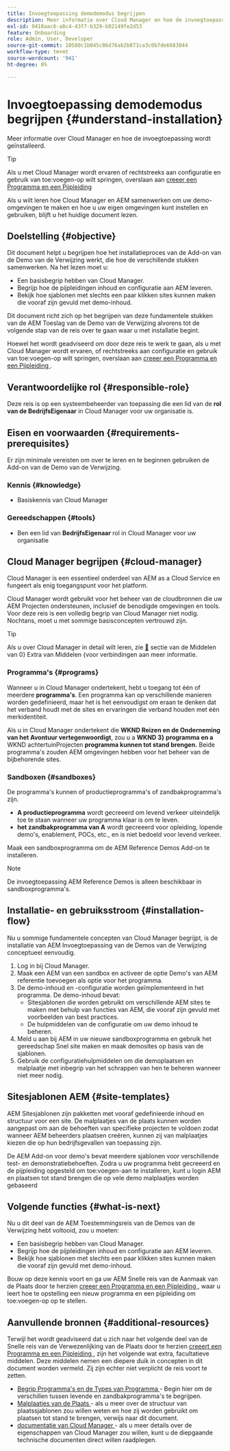 ```yaml
---
title: Invoegtoepassing demodemodus begrijpen
description: Meer informatie over Cloud Manager en hoe de invoegtoepassing wordt geïnstalleerd.
exl-id: 9418aac6-a8c4-43f7-b329-b02149fe2d53
feature: Onboarding
role: Admin, User, Developer
source-git-commit: 10580c1b045c86d76ab2b871ca3c0b7de6683044
workflow-type: tm+mt
source-wordcount: '941'
ht-degree: 0%

---
```


# Invoegtoepassing demodemodus begrijpen {#understand-installation}

Meer informatie over Cloud Manager en hoe de invoegtoepassing wordt geïnstalleerd.

>[!TIP]
>
>Als u met Cloud Manager wordt ervaren of rechtstreeks aan configuratie en gebruik van toe:voegen-op wilt springen, overslaan aan [ creeer een Programma en een Pijpleiding ](create-program.md)
>
>Als u wilt leren hoe Cloud Manager en AEM samenwerken om uw demo-omgevingen te maken en hoe u uw eigen omgevingen kunt instellen en gebruiken, blijft u het huidige document lezen.

## Doelstelling {#objective}

Dit document helpt u begrijpen hoe het installatieproces van de Add-on van de Demo van de Verwijzing werkt, die hoe de verschillende stukken samenwerken. Na het lezen moet u:

* Een basisbegrip hebben van Cloud Manager.
* Begrijp hoe de pijpleidingen inhoud en configuratie aan AEM leveren.
* Bekijk hoe sjablonen met slechts een paar klikken sites kunnen maken die vooraf zijn gevuld met demo-inhoud.

Dit document richt zich op het begrijpen van deze fundamentele stukken van de AEM Toeslag van de Demo van de Verwijzing alvorens tot de volgende stap van de reis over te gaan waar u met installatie begint.

Hoewel het wordt geadviseerd om door deze reis te werk te gaan, als u met Cloud Manager wordt ervaren, of rechtstreeks aan configuratie en gebruik van toe:voegen-op wilt springen, overslaan aan [ creeer een Programma en een Pijpleiding ](create-program.md).

## Verantwoordelijke rol {#responsible-role}

Deze reis is op een systeembeheerder van toepassing die een lid van de **rol van de BedrijfsEigenaar** in Cloud Manager voor uw organisatie is.

## Eisen en voorwaarden {#requirements-prerequisites}

Er zijn minimale vereisten om over te leren en te beginnen gebruiken de Add-on van de Demo van de Verwijzing.

### Kennis {#knowledge}

* Basiskennis van Cloud Manager

### Gereedschappen {#tools}

* Ben een lid van **BedrijfsEigenaar** rol in Cloud Manager voor uw organisatie

## Cloud Manager begrijpen {#cloud-manager}

Cloud Manager is een essentieel onderdeel van AEM as a Cloud Service en fungeert als enig toegangspunt voor het platform.

Cloud Manager wordt gebruikt voor het beheer van de cloudbronnen die uw AEM Projecten ondersteunen, inclusief de benodigde omgevingen en tools. Voor deze reis is een volledig begrip van Cloud Manager niet nodig. Nochtans, moet u met sommige basisconcepten vertrouwd zijn.

>[!TIP]
>
>Als u over Cloud Manager in detail wilt leren, zie [&#128279;](#additional-resources) sectie van de Middelen van 0&rbrace; Extra van Middelen &lbrace;voor verbindingen aan meer informatie.

### Programma&#39;s {#programs}

Wanneer u in Cloud Manager ondertekent, hebt u toegang tot één of meerdere **programma&#39;s**. Een programma kan op verschillende manieren worden gedefinieerd, maar het is het eenvoudigst om eraan te denken dat het verband houdt met de sites en ervaringen die verband houden met één merkidentiteit.

Als u in Cloud Manager ondertekent die **WKND Reizen en de Onderneming van het Avontuur vertegenwoordigt**, zou u a **WKND 3&rbrace; programma en a** WKND achtertuinProjecten **programma kunnen tot stand brengen.** Beide programma&#39;s zouden AEM omgevingen hebben voor het beheer van de bijbehorende sites.

### Sandboxen {#sandboxes}

De programma&#39;s kunnen of productieprogramma&#39;s of zandbakprogramma&#39;s zijn.

* **A productieprogramma** wordt gecreeerd om levend verkeer uiteindelijk toe te staan wanneer uw programma klaar is om te leven.
* **het zandbakprogramma van A** wordt gecreeerd voor opleiding, lopende demo&#39;s, enablement, POCs, etc., en is niet bedoeld voor levend verkeer.

Maak een sandboxprogramma om de AEM Reference Demos Add-on te installeren.

>[!NOTE]
>
>De invoegtoepassing AEM Reference Demos is alleen beschikbaar in sandboxprogramma&#39;s.

## Installatie- en gebruiksstroom {#installation-flow}

Nu u sommige fundamentele concepten van Cloud Manager begrijpt, is de installatie van AEM Invoegtoepassing van de Demos van de Verwijzing conceptueel eenvoudig.

1. Log in bij Cloud Manager.
1. Maak een AEM van een sandbox en activeer de optie Demo&#39;s van AEM referentie toevoegen als optie voor het programma.
1. De demo-inhoud en -configuratie worden geïmplementeerd in het programma. De demo-inhoud bevat:
   * Sitesjablonen die worden gebruikt om verschillende AEM sites te maken met behulp van functies van AEM, die vooraf zijn gevuld met voorbeelden van best practices.
   * De hulpmiddelen van de configuratie om uw demo inhoud te beheren.
1. Meld u aan bij AEM in uw nieuwe sandboxprogramma en gebruik het gereedschap Snel site maken en maak demosites op basis van de sjablonen.
1. Gebruik de configuratiehulpmiddelen om die demoplaatsen en malplaatje met inbegrip van het schrappen van hen te beheren wanneer niet meer nodig.

## Sitesjablonen AEM {#site-templates}

AEM Sitesjablonen zijn pakketten met vooraf gedefinieerde inhoud en structuur voor een site. De malplaatjes van de plaats kunnen worden aangepast om aan de behoeften van specifieke projecten te voldoen zodat wanneer AEM beheerders plaatsen creëren, kunnen zij van malplaatjes kiezen die op hun bedrijfsgevallen van toepassing zijn.

De AEM Add-on voor demo&#39;s bevat meerdere sjablonen voor verschillende test- en demonstratiebehoeften. Zodra u uw programma hebt gecreeerd en de pijpleiding opgesteld om toe:voegen-aan te installeren, kunt u login AEM en plaatsen tot stand brengen die op vele demo malplaatjes worden gebaseerd

## Volgende functies {#what-is-next}

Nu u dit deel van de AEM Toestemmingsreis van de Demos van de Verwijzing hebt voltooid, zou u moeten:

* Een basisbegrip hebben van Cloud Manager.
* Begrijp hoe de pijpleidingen inhoud en configuratie aan AEM leveren.
* Bekijk hoe sjablonen met slechts een paar klikken sites kunnen maken die vooraf zijn gevuld met demo-inhoud.

Bouw op deze kennis voort en ga uw AEM Snelle reis van de Aanmaak van de Plaats door te herzien [ creeer een Programma en een Pijpleiding ](create-program.md), waar u leert hoe te opstelling een nieuw programma en een pijpleiding om toe:voegen-op op te stellen.

## Aanvullende bronnen {#additional-resources}

Terwijl het wordt geadviseerd dat u zich naar het volgende deel van de Snelle reis van de Verwezenlijking van de Plaats door te herzien [ creeert een Programma en een Pijpleiding ](create-program.md), zijn het volgende wat extra, facultatieve middelen. Deze middelen nemen een diepere duik in concepten in dit document worden vermeld. Zij zijn echter niet verplicht de reis voort te zetten.

* [ Begrip Programma&#39;s en de Types van Programma ](https://experienceleague.adobe.com/docs/experience-manager-cloud-service/content/implementing/using-cloud-manager/programs/program-types.html) - Begin hier om de verschillen tussen levende en zandbakprogramma&#39;s te begrijpen.
* [ Malplaatjes van de Plaats ](/help/sites-cloud/administering/site-creation/site-templates.md) - als u meer over de structuur van plaatssjablonen zou willen weten en hoe zij worden gebruikt om plaatsen tot stand te brengen, verwijs naar dit document.
* [ documentatie van Cloud Manager ](https://experienceleague.adobe.com/docs/experience-manager-cloud-service/content/onboarding/onboarding-concepts/cloud-manager-introduction.html) - als u meer details over de eigenschappen van Cloud Manager zou willen, kunt u de diepgaande technische documenten direct willen raadplegen.
